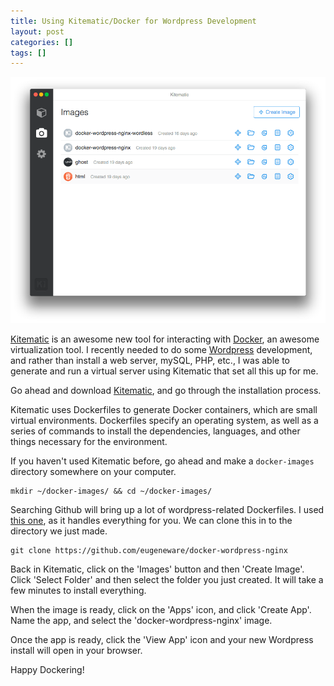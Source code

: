 ```yaml
---
title: Using Kitematic/Docker for Wordpress Development
layout: post
categories: []
tags: []
---
```


![Kitematic](/public/img/kitematic.png)

[Kitematic](https://kitematic.com/) is an awesome new tool for interacting with [Docker](https://docker.com/), an awesome virtualization tool. I recently needed to do some [Wordpress](http://wordpress.org/) development, and rather than install a web server, mySQL, PHP, etc., I was able to generate and run a virtual server using Kitematic that set all this up for me.

Go ahead and download [Kitematic](https://kitematic.com), and go through the installation process.

Kitematic uses Dockerfiles to generate Docker containers, which are small virtual environments. Dockerfiles specify an operating system, as well as a series of commands to install the dependencies, languages, and other things necessary for the environment. 

If you haven't used Kitematic before, go ahead and make a `docker-images` directory somewhere on your computer.

~~~
mkdir ~/docker-images/ && cd ~/docker-images/
~~~

Searching Github will bring up a lot of wordpress-related Dockerfiles. I used [this one](https://github.com/eugeneware/docker-wordpress-nginx), as it handles everything for you. We can clone this in to the directory we just made.

~~~
git clone https://github.com/eugeneware/docker-wordpress-nginx
~~~

Back in Kitematic, click on the 'Images' button and then 'Create Image'. Click 'Select Folder' and then select the folder you just created. It will take a few minutes to install everything.

When the image is ready, click on the 'Apps' icon, and click 'Create App'. Name the app, and select the 'docker-wordpress-nginx' image. 

Once the app is ready, click the 'View App' icon and your new Wordpress install will open in your browser.

Happy Dockering!
